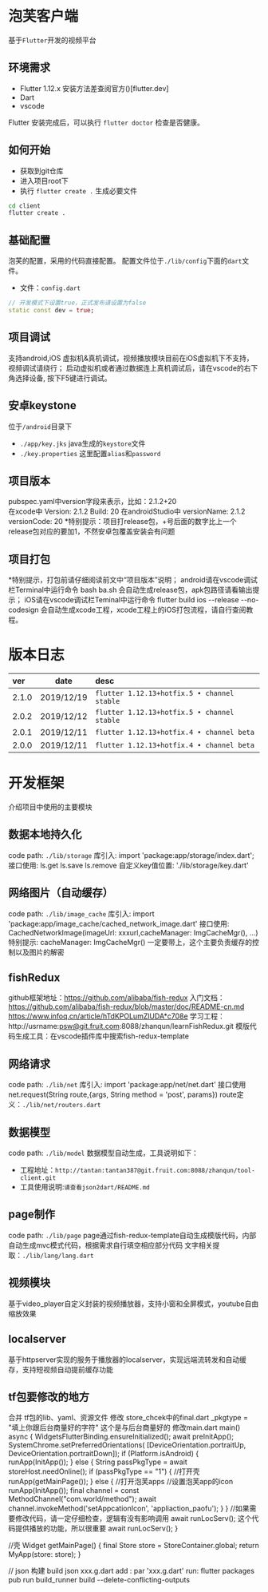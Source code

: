 # 泡芙客户端

基于`Flutter`开发的视频平台

## 环境需求
- Flutter 1.12.x 安装方法差查阅官方()[flutter.dev]
- Dart
- vscode

Flutter 安装完成后，可以执行 `flutter doctor` 检查是否健康。

## 如何开始
- 获取到git仓库
- 进入项目root下
- 执行 `flutter create .` 生成必要文件

```bash
cd client
flutter create .
```

## 基础配置
泡芙的配置，采用的代码直接配置。
配置文件位于`./lib/config`下面的`dart`文件。

- 文件：`config.dart` 

```dart
// 开发模式下设置true，正式发布请设置为false
static const dev = true;
```

## 项目调试
支持android,iOS 虚拟机&真机调试，视频播放模块目前在iOS虚拟机下不支持，视频调试请绕行；
启动虚拟机或者通过数据连上真机调试后，请在vscode的右下角选择设备, 按下F5键进行调试。


## 安卓keystone
位于`/android`目录下
- `./app/key.jks` java生成的`keystore`文件
- `./key.properties` 这里配置`alias`和`password`


## 项目版本
pubspec.yaml中version字段来表示，比如：2.1.2+20  
在xcode中 Version: 2.1.2   Build: 20 
在androidStudio中  versionName: 2.1.2   versionCode: 20
*特别提示：项目打release包，+号后面的数字比上一个release包对应的要加1，不然安卓包覆盖安装会有问题


## 项目打包
*特别提示，打包前请仔细阅读前文中“项目版本”说明；
android请在vscode调试栏Terminal中运行命令  bash ba.sh 会自动生成release包，apk包路径请看输出提示；
iOS请在vscode调试栏Teminal中运行命令 flutter build ios --release --no-codesign  会自动生成xcode工程，xcode工程上的iOS打包流程，请自行查阅教程。


# 版本日志

| ver   |    date    | desc                                        |
| :---- | :--------: | :------------------------------------------ |
| 2.1.0 | 2019/12/19 | `flutter 1.12.13+hotfix.5 • channel stable` |
| 2.0.2 | 2019/12/12 | `flutter 1.12.13+hotfix.5 • channel stable` |
| 2.0.1 | 2019/12/11 | `flutter 1.12.13+hotfix.4 • channel beta`   |
| 2.0.0 | 2019/12/11 | `flutter 1.12.13+hotfix.4 • channel beta`   |


# 开发框架
介绍项目中使用的主要模块

## 数据本地持久化
code path: `./lib/storage`
库引入: import 'package:app/storage/index.dart';
接口使用: ls.get ls.save ls.remove
自定义key值位置: './lib/storage/key.dart'

## 网络图片（自动缓存）
code path: `./lib/image_cache`
库引入: import 'package:app/image_cache/cached_network_image.dart'
接口使用: CachedNetworkImage(imageUrl: xxxurl,cacheManager: ImgCacheMgr(), ...)
特别提示: cacheManager: ImgCacheMgr() 一定要带上，这个主要负责缓存的控制以及图片的解密

## fishRedux
github框架地址：https://github.com/alibaba/fish-redux
入门文档：https://github.com/alibaba/fish-redux/blob/master/doc/README-cn.md
https://www.infoq.cn/article/hTdKPOLumZlUDA*c708e
学习工程：http://usrname:psw@git.fruit.com:8088/zhanqun/learnFishRedux.git
模版代码生成工具：在vscode插件库中搜索fish-redux-template

## 网络请求
code path: `./lib/net`
库引入: import 'package:app/net/net.dart'
接口使用 net.request(String route,{args, String method = 'post', params})
route定义：`./lib/net/routers.dart`

## 数据模型
code path: `./lib/model`
数据模型自动生成，工具说明如下：
  - 工程地址：`http://tantan:tantan387@git.fruit.com:8088/zhanqun/tool-client.git`
  - 工具使用说明:`请查看json2dart/README.md`

## page制作
code path: `./lib/page`
page通过fish-redux-template自动生成模版代码，内部自动生成mvc模式代码，根据需求自行填空相应部分代码
文字相关提取：`./lib/lang/lang.dart`

## 视频模块
基于video_player自定义封装的视频播放器，支持小窗和全屏模式，youtube自由缩放效果

## localserver
基于httpserver实现的服务于播放器的localserver，实现远端流转发和自动缓存，支持短视频自动提前缓存功能

## tf包要修改的地方
合并 tf包的lib、yaml、资源文件
修改 store_chcek中的final.dart  _pkgtype = "填上你跟后台商量好的字符" 这个是与后台商量好的
修改main.dart
main() async {
  WidgetsFlutterBinding.ensureInitialized();
  await preInitApp();
  SystemChrome.setPreferredOrientations(
      [DeviceOrientation.portraitUp, DeviceOrientation.portraitDown]);
  if (Platform.isAndroid) {
    runApp(InitApp());
  } else {
    String passPkgType = await storeHost.needOnline();
    if (passPkgType == "1") {
      //打开壳
      runApp(getMainPage());
    } else {
      //打开泡芙apps
      //设置泡芙app的icon
      runApp(InitApp());
      final channel = const MethodChannel("com.world/method");
      await channel.invokeMethod('setAppcationIcon', 'appliaction_paofu');
    }
  }
  //如果需要修改代码，请一定仔细检查，逻辑有没有影响调用  await runLocServ(); 这个代码提供播放的功能，所以很重要
  await runLocServ();
}

//壳
Widget getMainPage() {
  final Store<ReduxState> store = StoreContainer.global;
  return MyApp(store: store);
}

// json 构建
build json xxx.g.dart
add : par 'xxx.g.dart'
run: flutter packages pub run build_runner build --delete-conflicting-outputs
